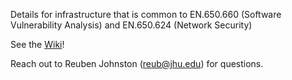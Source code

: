 Details for infrastructure that is common to EN.650.660 (Software Vulnerability Analysis) and EN.650.624 (Network Security)

See the [Wiki](https://github.com/jhu-information-security-institute/infrastructure/wiki)!

Reach out to Reuben Johnston (reub@jhu.edu) for questions.
